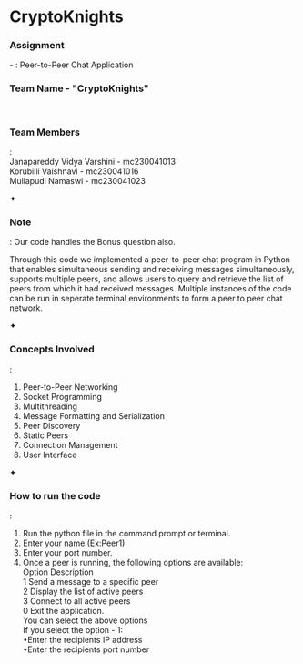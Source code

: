 # CryptoKnights

<h3>Assignment</h3> - : Peer-to-Peer Chat Application <br>

<h3>Team Name   -   "CryptoKnights" </h3><br>

<h3>Team Members</h3> :<br>
  Janapareddy Vidya Varshini  -    mc230041013 <br>
  Korubilli Vaishnavi         -    mc230041016 <br>
  Mullapudi Namaswi           -    mc230041023 <br>

 ✦ <h3>Note</h3> : Our code handles the Bonus question also. <br>

Through this code we implemented  a peer-to-peer chat program in Python  that enables simultaneous 
sending and receiving messages simultaneously, supports multiple peers, and allows users to query 
and retrieve the list of peers from which it had received messages. Multiple instances of the code
can be run in seperate terminal environments to form a peer to peer chat network. 

✦<h3>Concepts Involved </h3>: <br>
  1. Peer-to-Peer Networking <br>
  2. Socket Programming <br>
  3. Multithreading <br>
  4. Message Formatting and Serialization <br>
  5. Peer Discovery <br>
  6. Static Peers <br>
  7. Connection Management <br>
  8. User Interface <br>
 
✦ <h3>How to run the code</h3> : <br>
 1. Run the python file in the command prompt or terminal. <br>
 2. Enter your name.(Ex:Peer1) <br>
 3. Enter your port number.<br>
 4. Once a peer is running, the following options are available: <br>
     Option	Description<br>
     1	Send a message to a specific peer <br>
     2	Display the list of active peers <br>
     3	Connect to all active peers <br>
     0	Exit the application. <br>
    You can select the above options <br>
    If you select the option - 1: <br>
        •Enter the recipients IP address <br>
        •Enter the recipients port number <br>
    
      



